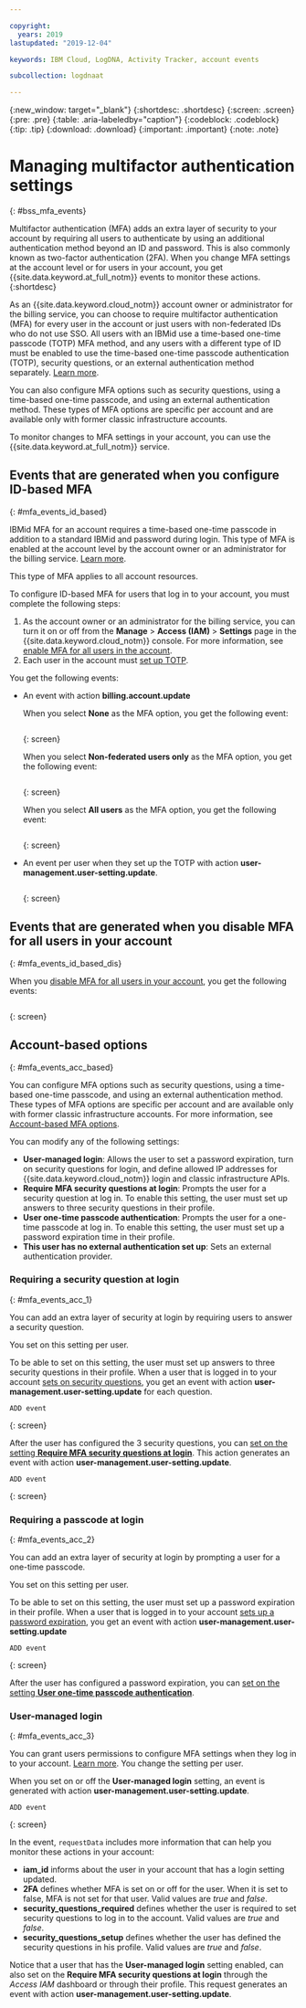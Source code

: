 ```yaml
---

copyright:
  years: 2019
lastupdated: "2019-12-04"

keywords: IBM Cloud, LogDNA, Activity Tracker, account events

subcollection: logdnaat

---
```


{:new_window: target="_blank"}
{:shortdesc: .shortdesc}
{:screen: .screen}
{:pre: .pre}
{:table: .aria-labeledby="caption"}
{:codeblock: .codeblock}
{:tip: .tip}
{:download: .download}
{:important: .important}
{:note: .note}

# Managing multifactor authentication settings
{: #bss_mfa_events}

Multifactor authentication (MFA) adds an extra layer of security to your account by requiring all users to authenticate by using an additional authentication method beyond an ID and password. This is also commonly known as two-factor authentication (2FA). When you change MFA settings at the account level or for users in your account, you get {{site.data.keyword.at_full_notm}} events to monitor these actions.
{:shortdesc}

As an {{site.data.keyword.cloud_notm}} account owner or administrator for the billing service, you can choose to require multifactor authentication (MFA) for every user in the account or just users with non-federated IDs who do not use SSO. All users with an IBMid use a time-based one-time passcode (TOTP) MFA method, and any users with a different type of ID must be enabled to use the time-based one-time passcode authentication (TOTP), security questions, or an external authentication method separately. [Learn more](/docs/iam?topic=iam-enablemfa).

You can also configure MFA options such as security questions, using a time-based one-time passcode, and using an external authentication method. These types of MFA options are specific per account and are available only with former classic infrastructure accounts.

To monitor changes to MFA settings in your account, you can use the {{site.data.keyword.at_full_notm}} service. 


## Events that are generated when you configure ID-based MFA
{: #mfa_events_id_based}

IBMid MFA for an account requires a time-based one-time passcode in addition to a standard IBMid and password during login. This type of MFA is enabled at the account level by the account owner or an administrator for the billing service. [Learn more](/docs/iam?topic=iam-types#id-based).

This type of MFA applies to all account resources. 

To configure ID-based MFA for users that log in to your account, you must complete the following steps:
1. As the account owner or an administrator for the billing service, you can turn it on or off from the **Manage** &gt; **Access (IAM)** &gt; **Settings** page in the {{site.data.keyword.cloud_notm}} console. For more information, see [enable MFA for all users in the account](/docs/iam?topic=iam-enablemfa#enabling).
2. Each user in the account must [set up TOTP](/docs/iam?topic=iam-enablemfa#enabling).

You get the following events:
* An event with action **billing.account.update**

   When you select **None** as the MFA option, you get the following event:

    ```

    ```
    {: screen}

    When you select **Non-federated users only** as the MFA option, you get the following event:

    ```

    ```
    {: screen}

    When you select **All users** as the MFA option, you get the following event:

    ```

    ```
    {: screen}

* An event per user when they set up the TOTP with action **user-management.user-setting.update**.

    ```

    ```
    {: screen}



## Events that are generated when you disable MFA for all users in your account
{: #mfa_events_id_based_dis}

When you [disable MFA for all users in your account](/docs/iam?topic=iam-enablemfa#disablemfa), you get the following events:

```

```
{: screen}




## Account-based options
{: #mfa_events_acc_based}

You can configure MFA options such as security questions, using a time-based one-time passcode, and using an external authentication method. These types of MFA options are specific per account and are available only with former classic infrastructure accounts. For more information, see [Account-based MFA options](/docs/iam?topic=iam-types#account-based).

You can modify any of the following settings:

* **User-managed login**: Allows the user to set a password expiration, turn on security questions for login, and define allowed IP addresses for {{site.data.keyword.cloud_notm}} login and classic infrastructure APIs.
* **Require MFA security questions at login**: Prompts the user for a security question at log in. To enable this setting, the user must set up answers to three security questions in their profile. 
* **User one-time passcode authentication**: Prompts the user for a one-time passcode at log in. To enable this setting, the user must set up a password expiration time in their profile.
* **This user has no external authentication set up**: Sets an external authentication provider.


### Requiring a security question at login
{: #mfa_events_acc_1}

You can add an extra layer of security at login by requiring users to answer a security question. 

You set on this setting per user.

To be able to set on this setting, the user must set up answers to three security questions in their profile. When a user that is logged in to your account [sets on security questions](/docs/account?topic=account-login-settings#security-questions), you get an event with action **user-management.user-setting.update** for each question. 

```
ADD event
```
{: screen}


After the user has configured the 3 security questions, you can [set on the setting **Require MFA security questions at login**](/docs/iam?topic=iam-questions). This action generates an event with action **user-management.user-setting.update**. 

```
ADD event
```
{: screen}


### Requiring a passcode at login
{: #mfa_events_acc_2}

You can add an extra layer of security at login by prompting a user for a one-time passcode. 

You set on this setting per user.

To be able to set on this setting, the user must set up a password expiration in their profile. When a user that is logged in to your account [sets up a password expiration](/docs/account?topic=account-login-settings#password-expiration), you get an event with action **user-management.user-setting.update**


```
ADD event
```
{: screen}


After the user has configured a password expiration, you can [set on the setting **User one-time passcode authentication**](/docs/iam?topic=iam-totp).



### User-managed login
{: #mfa_events_acc_3}

You can grant users permissions to configure MFA settings when they log in to your account. [Learn more](/docs/iam?topic=iam-loginsettings). You change the setting per user.

When you set on or off the **User-managed login** setting, an event is generated with action **user-management.user-setting.update**.

```
ADD event
```
{: screen}


In the event, `requestData` includes more information that can help you monitor these actions in your account:
* **iam_id** informs about the user in your account that has a login setting updated.
* **2FA** defines whether MFA is set on or off for the user. When it is set to false, MFA is not set for that user. Valid values are *true* and *false*.
* **security_questions_required** defines whether the user is required to set security questions to log in to the account. Valid values are *true* and *false*.
* **security_questions_setup** defines whether the user has defined the security questions in his profile. Valid values are *true* and *false*.


Notice that a user that has the **User-managed login** setting enabled, can also set on the **Require MFA security questions at login** through the *Access IAM* dashboard or through their profile. This request generates an event with action **user-management.user-setting.update**. 




